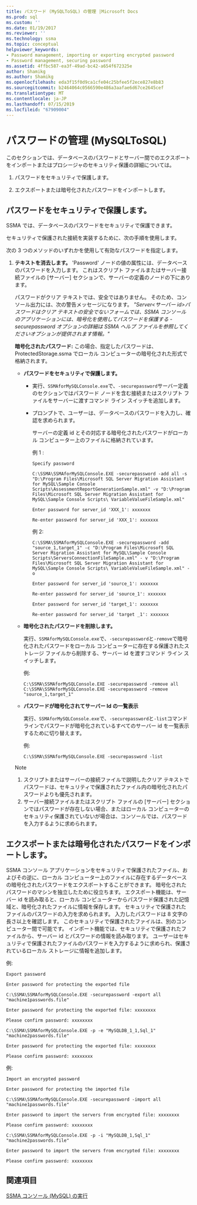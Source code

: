 ```yaml
---
title: パスワード (MySQLToSQL) の管理 |Microsoft Docs
ms.prod: sql
ms.custom: ''
ms.date: 01/19/2017
ms.reviewer: ''
ms.technology: ssma
ms.topic: conceptual
helpviewer_keywords:
- Password management, importing or exporting encrypted password
- Password management, securing password
ms.assetid: 4ffbc587-ea3f-49ad-bc42-a654f672325e
author: Shamikg
ms.author: Shamikg
ms.openlocfilehash: eda3f15f0d9ca1cfe04c25bfee5f2ece827e8b83
ms.sourcegitcommit: b2464064c0566590e486a3aafae6d67ce2645cef
ms.translationtype: MT
ms.contentlocale: ja-JP
ms.lasthandoff: 07/15/2019
ms.locfileid: "67909004"
---
```

# <a name="managing-passwords-mysqltosql"></a>パスワードの管理 (MySQLToSQL)
このセクションでは、データベースのパスワードとサーバー間でのエクスポートをインポートまたはプロシージャのセキュリティ保護の詳細については。  
  
1.  パスワードをセキュリティで保護します。  
  
2.  エクスポートまたは暗号化されたパスワードをインポートします。  
  
## <a name="securing-password"></a>パスワードをセキュリティで保護します。  
SSMA では、データベースのパスワードをセキュリティで保護できます。  
  
セキュリティで保護された接続を実装するために、次の手順を使用します。  
  
次の 3 つのメソッドのいずれかを使用して有効なパスワードを指定します。  
  
1.  **テキストを消去します。** 'Password' ノードの値の属性には、データベースのパスワードを入力します。 これはスクリプト ファイルまたはサーバー接続ファイルの [サーバー] セクションで、サーバーの定義のノードの下にあります。  
  
    パスワードがクリア テキストでは、安全ではありません。 そのため、コンソール出力には、次の警告メッセージになります。 *"Server&lt;サーバー id&gt;パスワードはクリア テキストの安全でないフォームでは、SSMA コンソールのアプリケーションには、暗号化を使用してパスワードを保護する - securepassword オプションの詳細は SSMA ヘルプ ファイルを参照してくださいオプションが提供されます情報。"*  
  
    **暗号化されたパスワード:** この場合、指定したパスワードは、ProtectedStorage.ssma でローカル コンピューターの暗号化された形式で格納されます。  
  
    -   **パスワードをセキュリティで保護します。**  
  
        -   実行、`SSMAforMySQLConsole.exe`で、`-securepassword`サーバー定義のセクションではパスワード ノードを含む接続またはスクリプト ファイルをサーバーに渡すコマンド ライン スイッチを追加します。  
  
        -   プロンプトで、ユーザーは、データベースのパスワードを入力し、確認を求められます。  
  
            サーバーの定義 id とその対応する暗号化されたパスワードがローカル コンピューター上のファイルに格納されています。  
            
            例 1 :
            
                Specify password
                
                C:\SSMA\SSMAforMySQLConsole.EXE -securepassword -add all -s "D:\Program Files\Microsoft SQL Server Migration Assistant for MySQL\Sample Console Scripts\AssessmentReportGenerationSample.xml" -v "D:\Program Files\Microsoft SQL Server Migration Assistant for MySQL\Sample Console Scripts\ VariableValueFileSample.xml"
                
                Enter password for server_id 'XXX_1': xxxxxxx
                
                Re-enter password for server_id 'XXX_1': xxxxxxx
            
            例 2:
            
                C:\SSMA\SSMAforMySQLConsole.EXE -securepassword -add "source_1,target_1" -c "D:\Program Files\Microsoft SQL Server Migration Assistant for MySQL\Sample Console Scripts\ServersConnectionFileSample.xml" - v "D:\Program Files\Microsoft SQL Server Migration Assistant for MySQL\Sample Console Scripts\ VariableValueFileSample.xml" -o
                
                Enter password for server_id 'source_1': xxxxxxx
                
                Re-enter password for server_id 'source_1': xxxxxxx
                
                Enter password for server_id 'target_1': xxxxxxx
                
                Re-enter password for server_id 'target _1': xxxxxxx
            
    -   **暗号化されたパスワードを削除します。**  
  
        実行、`SSMAforMySQLConsole.exe`で、`-securepassword`と`-remove`で暗号化されたパスワードをローカル コンピューターに存在する保護されたストレージ ファイルから削除する、サーバー id を渡すコマンド ライン スイッチします。  
  
        例:  

            C:\SSMA\SSMAforMySQLConsole.EXE -securepassword -remove all
            C:\SSMA\SSMAforMySQLConsole.EXE -securepassword -remove "source_1,target_1"  
  
    -   **パスワードが暗号化されてサーバー Id の一覧表示**  
  
        実行、`SSMAforMySQLConsole.exe`で、`-securepassword`と`-list`コマンドラインでパスワードが暗号化されているすべてのサーバー id を一覧表示するために切り替えます。  
  
        例:  
        
            C:\SSMA\SSMAforMySQLConsole.EXE -securepassword -list  
  
    > [!NOTE]  
    > 1.  スクリプトまたはサーバーの接続ファイルで説明したクリア テキストでパスワードは、セキュリティで保護されたファイル内の暗号化されたパスワードよりも優先されます。  
    > 2.  サーバー接続ファイルまたはスクリプト ファイルの [サーバー] セクションではパスワードが存在しない場合、またはローカル コンピューターのセキュリティ保護されていないが場合は、コンソールでは、パスワードを入力するように求められます。  
  
## <a name="exporting-or-importing-encrypted-passwords"></a>エクスポートまたは暗号化されたパスワードをインポートします。  
SSMA コンソール アプリケーションをセキュリティで保護されたファイル、およびその逆に、ローカル コンピューター上のファイルに存在するデータベースの暗号化されたパスワードをエクスポートすることができます。 暗号化されたパスワードのマシンを独立したために役立ちます。 エクスポート機能は、サーバー id を読み取ると、ローカル コンピューターからパスワード保護された記憶域と、暗号化されたファイルに情報を保存します。 セキュリティで保護されたファイルのパスワードの入力を求められます。 入力したパスワードは 8 文字の長さ以上を確認します。 このセキュリティで保護されたファイルは、別のコンピューター間で可能です。 インポート機能では、セキュリティで保護されたファイルから、サーバー id とパスワードの情報を読み取ります。 ユーザーはセキュリティで保護されたファイルのパスワードを入力するように求められ、保護されているローカル ストレージに情報を追加します。  
  
例:  

    Export password
    
    Enter password for protecting the exported file
    
    C:\SSMA\SSMAforMySQLConsole.EXE -securepassword -export all "machine1passwords.file"
    
    Enter password for protecting the exported file: xxxxxxxx
    
    Please confirm password: xxxxxxxx
    
    C:\SSMA\SSMAforMySQLConsole.EXE -p -e "MySQLDB_1_1,Sql_1" "machine2passwords.file"
    
    Enter password for protecting the exported file: xxxxxxxx
    
    Please confirm password: xxxxxxxx  
  
例:  

    Import an encrypted password
    
    Enter password for protecting the imported file
    
    C:\SSMA\SSMAforMySQLConsole.EXE -securepassword -import all "machine1passwords.file"
    
    Enter password to import the servers from encrypted file: xxxxxxxx
    
    Please confirm password: xxxxxxxx
    
    C:\SSMA\SSMAforMySQLConsole.EXE -p -i "MySQLDB_1,Sql_1" "machine2passwords.file"
    
    Enter password to import the servers from encrypted file: xxxxxxxx
    
    Please confirm password: xxxxxxxx  
  
## <a name="see-also"></a>関連項目  
[SSMA コンソール (MySQL) の実行](https://msdn.microsoft.com/e3e9f7e4-0619-4861-a202-3d5d39953b26)  
  
